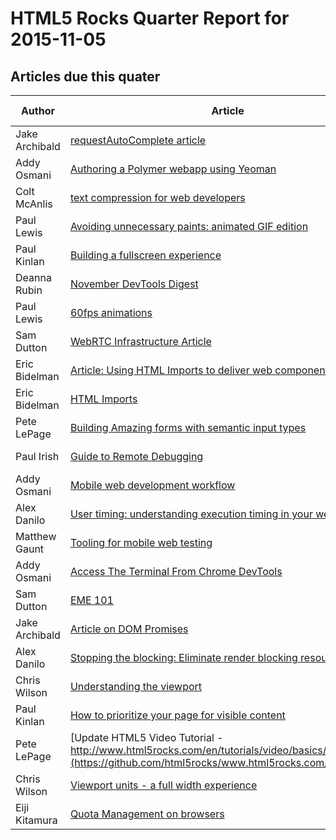HTML5 Rocks Quarter Report for 2015-11-05
=========================================

Articles due this quater
------------------------

|Author|Article|Delivery date|Tech Writer|State|
|------|-------|-------------|-----------|-----|
|Jake Archibald|[requestAutoComplete article](https://github.com/html5rocks/www.html5rocks.com/issues/621)|2013-10-03|@scottrowe|closed
|Addy Osmani|[Authoring a Polymer webapp using Yeoman](https://github.com/html5rocks/www.html5rocks.com/issues/571)|2013-10-11|@scottrowe|closed
|Colt McAnlis|[text compression for web developers](https://github.com/html5rocks/www.html5rocks.com/issues/585)|2013-10-15|@arthurevans|closed
|Paul Lewis|[Avoiding unnecessary paints: animated GIF edition](https://github.com/html5rocks/www.html5rocks.com/issues/632)|2013-10-18|@arthurevans|closed
|Paul Kinlan|[Building a fullscreen experience](https://github.com/html5rocks/www.html5rocks.com/issues/484)|2013-10-23|@arthurevans|closed
|Deanna Rubin|[November DevTools Digest](https://github.com/html5rocks/www.html5rocks.com/issues/529)|2013-10-30||closed
|Paul Lewis|[60fps animations](https://github.com/html5rocks/www.html5rocks.com/issues/504)|2013-10-30|@arthurevans|closed
|Sam Dutton|[WebRTC Infrastructure Article](https://github.com/html5rocks/www.html5rocks.com/issues/646)|2013-11-04|@scottrowe|closed
|Eric Bidelman|[Article: Using HTML Imports to deliver web components](https://github.com/html5rocks/www.html5rocks.com/issues/743)|2013-11-08|@scottrowe|closed
|Eric Bidelman|[HTML Imports](https://github.com/html5rocks/www.html5rocks.com/issues/493)|2013-11-08|@arthurevans|closed
|Pete LePage|[Building Amazing forms with semantic input types](https://github.com/html5rocks/www.html5rocks.com/issues/482)|2013-11-15|@scottrowe|closed
|Paul Irish|[Guide to Remote Debugging](https://github.com/html5rocks/www.html5rocks.com/issues/643)|2013-11-16|@dr4b|closed
|Addy Osmani|[Mobile web development workflow](https://github.com/html5rocks/www.html5rocks.com/issues/527)|2013-11-18|@dr4b|closed
|Alex Danilo|[User timing: understanding execution timing in your web app](https://github.com/html5rocks/www.html5rocks.com/issues/486)|2013-11-20|@dr4b|closed
|Matthew  Gaunt|[Tooling for mobile web testing](https://github.com/html5rocks/www.html5rocks.com/issues/645)|2013-11-27|@dr4b|closed
|Addy Osmani|[Access The Terminal From Chrome DevTools](https://github.com/html5rocks/www.html5rocks.com/issues/662)|2013-12-05|@dr4b|closed
|Sam Dutton|[EME 101](https://github.com/html5rocks/www.html5rocks.com/issues/512)|2013-12-09|@scottrowe|closed
|Jake Archibald|[Article on DOM Promises](https://github.com/html5rocks/www.html5rocks.com/issues/446)|2013-12-09|@scottrowe|closed
|Alex Danilo|[Stopping the blocking: Eliminate render blocking resources](https://github.com/html5rocks/www.html5rocks.com/issues/509)|2013-12-11|@arthurevans|closed
|Chris Wilson|[Understanding the viewport](https://github.com/html5rocks/www.html5rocks.com/issues/488)|2013-12-11|@arthurevans|closed
|Paul Kinlan|[How to prioritize your page for visible content](https://github.com/html5rocks/www.html5rocks.com/issues/508)|2013-12-15|@arthurevans|closed
|Pete LePage|[Update HTML5 Video Tutorial - http://www.html5rocks.com/en/tutorials/video/basics/](https://github.com/html5rocks/www.html5rocks.com/issues/771)|2013-12-18||closed
|Chris Wilson|[Viewport units - a full width experience](https://github.com/html5rocks/www.html5rocks.com/issues/480)|2013-12-18|@arthurevans|closed
|Eiji Kitamura|[Quota Management on browsers](https://github.com/html5rocks/www.html5rocks.com/issues/514)|2013-12-20|@dr4b|closed
